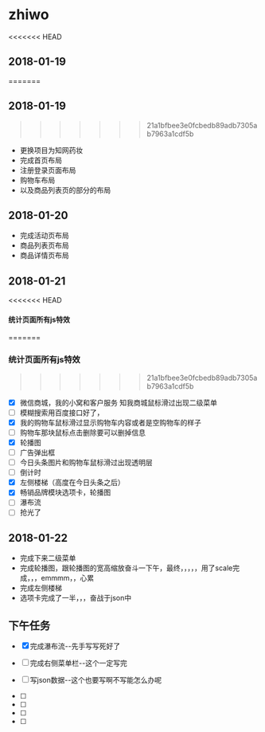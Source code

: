 # zhiwo
<<<<<<< HEAD
## 2018-01-19 
=======
 ## 2018-01-19 
>>>>>>> 21a1bfbee3e0fcbedb89adb7305ab7963a1cdf5b
- 更换项目为知网药妆  
- 完成首页布局 
- 注册登录页面布局 
- 购物车布局 
- 以及商品列表页的部分的布局

## 2018-01-20
- 完成活动页布局
- 商品列表页布局
- 商品详情页布局

## 2018-01-21 
<<<<<<< HEAD
#### 统计页面所有js特效
=======
### 统计页面所有js特效
>>>>>>> 21a1bfbee3e0fcbedb89adb7305ab7963a1cdf5b
- [x] 微信商城，我的小窝和客户服务 知我商城鼠标滑过出现二级菜单 
- [ ] 模糊搜索用百度接口好了，
- [X] 我的购物车鼠标滑过显示购物车内容或者是空购物车的样子
- [ ] 购物车那块鼠标点击删除要可以删掉信息
- [x] 轮播图
- [ ] 广告弹出框
- [ ] 今日头条图片和购物车鼠标滑过出现透明层
- [ ] 倒计时
- [x] 左侧楼梯（高度在今日头条之后）
- [x] 畅销品牌模块选项卡，轮播图
- [ ] 瀑布流
- [ ] 抢光了

## 2018-01-22
- 完成下来二级菜单
- 完成轮播图，跟轮播图的宽高缩放奋斗一下午，最终，，，，，用了scale完成，，，emmmm，，心累
- 完成左侧楼梯
- 选项卡完成了一半，，，奋战于json中

## 下午任务
- [x] 完成瀑布流--先手写写死好了

- [ ] 完成右侧菜单栏--这个一定写完
- [ ] 写json数据--这个也要写啊不写能怎么办呢
- [ ] 
- [ ] 
- [ ] 
- [ ] 
